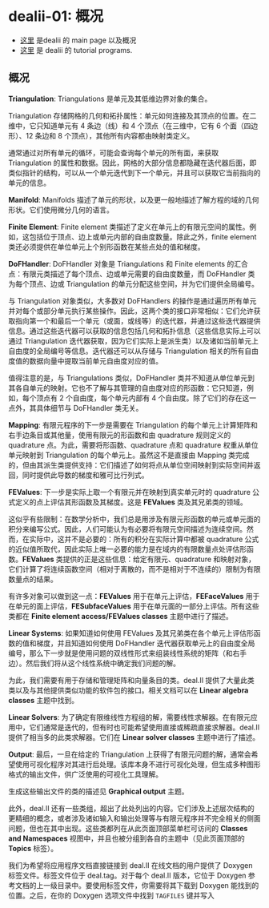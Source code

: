 # dealii-01: 概况

* [这里](https://dealii.org/current/doxygen/deal.II/) 是dealii 的 main page 以及概况
* [这里](https://dealii.org/current/doxygen/deal.II/Tutorial.html) 是 dealii 的 tutorial programs.

## 概况

**Triangulation**: Triangulations 是单元及其低维边界对象的集合。

Triangulation 存储网格的几何和拓扑属性：单元如何连接及其顶点的位置。在二维中，它只知道单元有 4 条边（线）和 4 个顶点（在三维中，它有 6 个面（四边形）、12 条边和 8 个顶点），其他所有内容都由映射类定义。

通常通过对所有单元的循环，可能会查询每个单元的所有面，来获取 Triangulation 的属性和数据。因此，网格的大部分信息都隐藏在迭代器后面，即类似指针的结构，可以从一个单元迭代到下一个单元，并且可以获取它当前指向的单元的信息。


**Manifold**: Manifolds 描述了单元的形状，以及更一般地描述了解方程的域的几何形状。它们使用微分几何的语言。

**Finite Element**: Finite element 类描述了定义在单元上的有限元空间的属性。例如，这包括位于顶点、边上或单元内部的自由度数量。除此之外，finite element 类还必须提供在单位单元上个别形函数在某些点处的值和梯度。



**DoFHandler**: DoFHandler 对象是 Triangulations 和 Finite elements 的汇合点：有限元类描述了每个顶点、边或单元需要的自由度数量，而 DoFHandler 类为每个顶点、边或 Triangulation 的单元分配这些空间，并为它们提供全局编号。



与 Triangulation 对象类似，大多数对 DoFHandlers 的操作是通过遍历所有单元并对每个或部分单元执行某些操作。因此，这两个类的接口非常相似：它们允许获取指向第一个和最后一个单元（或面，或线等）的迭代器，并通过这些迭代器提供信息。通过这些迭代器可以获取的信息包括几何和拓扑信息（这些信息实际上可以通过 Triangulation 迭代器获取，因为它们实际上是派生类）以及诸如当前单元上自由度的全局编号等信息。迭代器还可以从存储与 Triangulation 相关的所有自由度值的数据向量中提取当前单元自由度对应的值。

值得注意的是，与 Triangulations 类似，DoFHandler 类并不知道从单位单元到其各自单元的映射。它也不了解与其管理的自由度对应的形函数：它只知道，例如，每个顶点有 2 个自由度，每个单元内部有 4 个自由度。除了它们的存在这一点外，其具体细节与 DoFHandler 类无关。



**Mapping**: 有限元程序的下一步是需要在 Triangulation 的每个单元上计算矩阵和右手边条目或其他量，使用有限元的形函数和由 quadrature 规则定义的 quadrature 点。为此，需要将形函数、quadrature 点和 quadrature 权重从单位单元映射到 Triangulation 的每个单元上。虽然这不是直接由 Mapping 类完成的，但由其派生类提供支持：它们描述了如何将点从单位空间映射到实际空间并返回，同时提供此导数的梯度和雅可比行列式。


**FEValues**: 下一步是实际上取一个有限元并在映射到真实单元时的 quadrature 公式定义的点上评估其形函数及其梯度。这是 **FEValues** 类及其兄弟类的领域。

这似乎有些限制：在数学分析中，我们总是用涉及有限元形函数的单元或单元面的积分来编写公式。因此，人们可能认为有必要将有限元空间描述为连续空间。然而，在实际中，这并不是必要的：所有的积分在实际计算中都被 quadrature 公式的近似值所取代，因此实际上唯一必要的能力是在域内的有限数量点处评估形函数。**FEValues** 类提供的正是这些信息：给定有限元、quadrature 和映射对象，它们计算了将连续函数空间（相对于离散的，而不是相对于不连续的）限制为有限数量点的结果。

有许多对象可以做到这一点：**FEValues** 用于在单元上评估，**FEFaceValues** 用于在单元的面上评估，**FESubfaceValues** 用于在单元面的一部分上评估。所有这些类都在 **Finite element access/FEValues classes** 主题中进行了描述。

**Linear Systems**: 如果知道如何使用 FEValues 及其兄弟类在各个单元上评估形函数的值和梯度，并且知道如何使用 DoFHandler 迭代器获取单元上的自由度全局编号，那么下一步就是使用问题的双线性形式来组装线性系统的矩阵（和右手边）。然后我们将从这个线性系统中确定我们问题的解。

为此，我们需要有用于存储和管理矩阵和向量条目的类。deal.II 提供了大量此类类以及与其他提供类似功能的软件包的接口。相关文档可以在 **Linear algebra classes** 主题中找到。

**Linear Solvers**: 为了确定有限维线性方程组的解，需要线性求解器。在有限元应用中，它们通常是迭代的，但有时也可能希望使用直接或稀疏直接求解器。deal.II 提供了相当多的此类求解器。它们在 **Linear solver classes** 主题中进行了描述。

**Output**: 最后，一旦在给定的 Triangulation 上获得了有限元问题的解，通常会希望使用可视化程序对其进行后处理。该库本身不进行可视化处理，但生成多种图形格式的输出文件，供广泛使用的可视化工具理解。

生成这些输出文件的类的描述见 **Graphical output** 主题。

此外，deal.II 还有一些类组，超出了此处列出的内容。它们涉及上述层次结构的更精细的概念，或者涉及诸如输入和输出处理等与有限元程序并不完全相关的侧面问题，但也在其中出现。这些类都列在从此页面顶部菜单栏可访问的 **Classes and Namespaces** 视图中，并且也被分组到各自的主题中（见此页面顶部的 **Topics** 标签）。

我们为希望将应用程序文档直接链接到 deal.II 在线文档的用户提供了 Doxygen 标签文件。标签文件位于 deal.tag。对于每个 deal.II 版本，它位于 Doxygen 参考文档的上一级目录中。要使用标签文件，你需要将其下载到 Doxygen 能找到的位置。之后，在你的 Doxygen 选项文件中找到 `TAGFILES` 键并写入

<!--stackedit_data:
eyJoaXN0b3J5IjpbLTI5MDM1MjY3OCwtNDcxNDQxNzQxLC0xNT
IwODIzNTAsLTQ2NTc0NzQyMywtMTgxOTA2NjUxNiwxMTY0MTA4
NDEwXX0=
-->